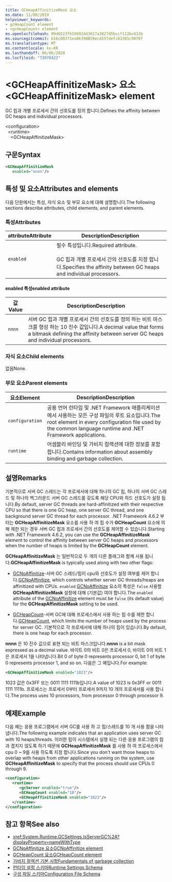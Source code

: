 ```yaml
---
title: GCHeapAffinitizeMask 요소
ms.date: 11/08/2019
helpviewer_keywords:
- gcHeapCount element
- <gcHeapCount> element
ms.openlocfilehash: 09d6523fb10692dd3617a3827d5bccf112bc632b
ms.sourcegitcommit: b16c00371ea06398859ecd157defc81301c9070f
ms.translationtype: MT
ms.contentlocale: ko-KR
ms.lasthandoff: 06/06/2020
ms.locfileid: "73978422"
---
```

# <a name="gcheapaffinitizemask-element"></a><span data-ttu-id="8d50e-102">\<GCHeapAffinitizeMask> 요소</span><span class="sxs-lookup"><span data-stu-id="8d50e-102">\<GCHeapAffinitizeMask> element</span></span>

<span data-ttu-id="8d50e-103">GC 힙과 개별 프로세서 간의 선호도를 정의 합니다.</span><span class="sxs-lookup"><span data-stu-id="8d50e-103">Defines the affinity between GC heaps and individual processors.</span></span>

\<configuration>\
&nbsp;&nbsp;\<runtime>\
&nbsp;&nbsp;&nbsp;&nbsp;\<GCHeapAffinitizeMask>

## <a name="syntax"></a><span data-ttu-id="8d50e-104">구문</span><span class="sxs-lookup"><span data-stu-id="8d50e-104">Syntax</span></span>

```xml
<GCHeapAffinitizeMask
   enabled="nnnn"/>
```

## <a name="attributes-and-elements"></a><span data-ttu-id="8d50e-105">특성 및 요소</span><span class="sxs-lookup"><span data-stu-id="8d50e-105">Attributes and elements</span></span>

<span data-ttu-id="8d50e-106">다음 단원에서는 특성, 자식 요소 및 부모 요소에 대해 설명합니다.</span><span class="sxs-lookup"><span data-stu-id="8d50e-106">The following sections describe attributes, child elements, and parent elements.</span></span>

### <a name="attributes"></a><span data-ttu-id="8d50e-107">특성</span><span class="sxs-lookup"><span data-stu-id="8d50e-107">Attributes</span></span>

|<span data-ttu-id="8d50e-108">attribute</span><span class="sxs-lookup"><span data-stu-id="8d50e-108">Attribute</span></span>|<span data-ttu-id="8d50e-109">Description</span><span class="sxs-lookup"><span data-stu-id="8d50e-109">Description</span></span>|
|---------------|-----------------|
|`enabled`|<span data-ttu-id="8d50e-110">필수 특성입니다.</span><span class="sxs-lookup"><span data-stu-id="8d50e-110">Required attribute.</span></span><br /><br /><span data-ttu-id="8d50e-111">GC 힙과 개별 프로세서 간의 선호도를 지정 합니다.</span><span class="sxs-lookup"><span data-stu-id="8d50e-111">Specifies the affinity between GC heaps and individual processors.</span></span> |

#### <a name="enabled-attribute"></a><span data-ttu-id="8d50e-112">enabled 특성</span><span class="sxs-lookup"><span data-stu-id="8d50e-112">enabled attribute</span></span>

|<span data-ttu-id="8d50e-113">값</span><span class="sxs-lookup"><span data-stu-id="8d50e-113">Value</span></span>|<span data-ttu-id="8d50e-114">Description</span><span class="sxs-lookup"><span data-stu-id="8d50e-114">Description</span></span>|
|-----------|-----------------|
|`nnnn`|<span data-ttu-id="8d50e-115">서버 GC 힙과 개별 프로세서 간의 선호도를 정의 하는 비트 마스크를 형성 하는 10 진수 값입니다.</span><span class="sxs-lookup"><span data-stu-id="8d50e-115">A decimal value that forms a bitmask defining the affinity between server GC heaps and individual processors.</span></span> |

### <a name="child-elements"></a><span data-ttu-id="8d50e-116">자식 요소</span><span class="sxs-lookup"><span data-stu-id="8d50e-116">Child elements</span></span>

<span data-ttu-id="8d50e-117">없음</span><span class="sxs-lookup"><span data-stu-id="8d50e-117">None.</span></span>

### <a name="parent-elements"></a><span data-ttu-id="8d50e-118">부모 요소</span><span class="sxs-lookup"><span data-stu-id="8d50e-118">Parent elements</span></span>

|<span data-ttu-id="8d50e-119">요소</span><span class="sxs-lookup"><span data-stu-id="8d50e-119">Element</span></span>|<span data-ttu-id="8d50e-120">Description</span><span class="sxs-lookup"><span data-stu-id="8d50e-120">Description</span></span>|
|-------------|-----------------|
|`configuration`|<span data-ttu-id="8d50e-121">공용 언어 런타임 및 .NET Framework 애플리케이션에서 사용하는 모든 구성 파일의 루트 요소입니다.</span><span class="sxs-lookup"><span data-stu-id="8d50e-121">The root element in every configuration file used by the common language runtime and .NET Framework applications.</span></span>|
|`runtime`|<span data-ttu-id="8d50e-122">어셈블리 바인딩 및 가비지 컬렉션에 대한 정보를 포함합니다.</span><span class="sxs-lookup"><span data-stu-id="8d50e-122">Contains information about assembly binding and garbage collection.</span></span>|

## <a name="remarks"></a><span data-ttu-id="8d50e-123">설명</span><span class="sxs-lookup"><span data-stu-id="8d50e-123">Remarks</span></span>

<span data-ttu-id="8d50e-124">기본적으로 서버 GC 스레드는 각 프로세서에 대해 하나의 GC 힙, 하나의 서버 GC 스레드 및 하나의 백그라운드 서버 GC 스레드를 갖도록 해당 CPU와 하드 선호도가 설정 됩니다.</span><span class="sxs-lookup"><span data-stu-id="8d50e-124">By default, server GC threads are hard-affinitized with their respective CPU so that there is one GC heap, one server GC thread, and one background server GC thread for each processor.</span></span> <span data-ttu-id="8d50e-125">.NET Framework 4.6.2 부터는 **GCHeapAffinitizeMask** 요소를 사용 하 여 힙 수가 **GCHeapCount** 요소에 의해 제한 되는 경우 서버 GC 힙과 프로세서 간의 선호도를 제어할 수 있습니다.</span><span class="sxs-lookup"><span data-stu-id="8d50e-125">Starting with .NET Framework 4.6.2, you can use the **GCHeapAffinitizeMask** element to control the affinity between server GC heaps and processors when the number of heaps is limited by the **GCHeapCount** element.</span></span>

<span data-ttu-id="8d50e-126">**GCHeapAffinitizeMask** 는 일반적으로 두 개의 다른 플래그와 함께 사용 됩니다.</span><span class="sxs-lookup"><span data-stu-id="8d50e-126">**GCHeapAffinitizeMask** is typically used along with two other flags:</span></span>

- <span data-ttu-id="8d50e-127">[GCNoAffinitize](gcnoaffinitize-element.md)-서버 GC 스레드/힙이 cpu와 선호도가 설정 여부를 제어 합니다.</span><span class="sxs-lookup"><span data-stu-id="8d50e-127">[GCNoAffinitize](gcnoaffinitize-element.md), which controls whether server GC threads/heaps are affinitized with CPUs.</span></span> <span data-ttu-id="8d50e-128">`enabled` [GCNoAffinitize](gcnoaffinitize-element.md) 요소의 특성은 `false` 사용할 **GCHeapAffinitizeMask** 설정에 대해 (기본값) 여야 합니다.</span><span class="sxs-lookup"><span data-stu-id="8d50e-128">The `enabled` attribute of the [GCNoAffinitize](gcnoaffinitize-element.md) element must be `false` (its default value) for the **GCHeapAffinitizeMask** setting to be used.</span></span>

- <span data-ttu-id="8d50e-129">[GCHeapCount](gcheapcount-element.md)-서버 GC에 대해 프로세스에서 사용 하는 힙 수를 제한 합니다.</span><span class="sxs-lookup"><span data-stu-id="8d50e-129">[GCHeapCount](gcheapcount-element.md), which limits the number of heaps used by the process for server GC.</span></span> <span data-ttu-id="8d50e-130">기본적으로 각 프로세서에 대해 하나의 힙이 있습니다.</span><span class="sxs-lookup"><span data-stu-id="8d50e-130">By default, there is one heap for each processor.</span></span>

<span data-ttu-id="8d50e-131">**nnnn** 은 10 진수 값으로 표현 되는 비트 마스크입니다.</span><span class="sxs-lookup"><span data-stu-id="8d50e-131">**nnnn** is a bit mask expressed as a decimal value.</span></span> <span data-ttu-id="8d50e-132">바이트 0의 비트 0은 프로세서 0, 바이트 0의 비트 1은 프로세서 1을 나타냅니다.</span><span class="sxs-lookup"><span data-stu-id="8d50e-132">Bit 0 of byte 0 represents processor 0, bit 1 of byte 0 represents processor 1, and so on.</span></span> <span data-ttu-id="8d50e-133">다음은 그 예입니다.</span><span class="sxs-lookup"><span data-stu-id="8d50e-133">For example:</span></span>

```xml
<GCHeapAffinitizeMask enabled="1023"/>
```

<span data-ttu-id="8d50e-134">1023 값은 0x3FF 또는 0011 1111 1111b입니다.</span><span class="sxs-lookup"><span data-stu-id="8d50e-134">A value of 1023 is 0x3FF or 0011 1111 1111b.</span></span> <span data-ttu-id="8d50e-135">프로세스는 프로세서 0부터 프로세서 9까지 10 개의 프로세서를 사용 합니다.</span><span class="sxs-lookup"><span data-stu-id="8d50e-135">The process uses 10 processors, from processor 0 through processor 9.</span></span>

## <a name="example"></a><span data-ttu-id="8d50e-136">예제</span><span class="sxs-lookup"><span data-stu-id="8d50e-136">Example</span></span>

<span data-ttu-id="8d50e-137">다음 예는 응용 프로그램에서 서버 GC를 사용 하 고 힙/스레드를 10 개 사용 함을 나타냅니다.</span><span class="sxs-lookup"><span data-stu-id="8d50e-137">The following example indicates that an application uses server GC with 10 heaps/threads.</span></span> <span data-ttu-id="8d50e-138">이러한 힙이 시스템에서 실행 되는 다른 응용 프로그램의 힙과 겹치지 않도록 하기 때문에 **GCHeapAffinitizeMask** 를 사용 하 여 프로세스에서 cpu 0 ~ 9를 사용 하도록 지정 합니다.</span><span class="sxs-lookup"><span data-stu-id="8d50e-138">Since you don't want those heaps to overlap with heaps from other applications running on the system, use **GCHeapAffinitizeMask** to specify that the process should use CPUs 0 through 9.</span></span>

```xml
<configuration>
   <runtime>
      <gcServer enabled="true"/>
      <GCHeapCount enabled="10"/>
      <GCHeapAffinitizeMask enabled="1023"/>
   </runtime>
</configuration>
```

## <a name="see-also"></a><span data-ttu-id="8d50e-139">참고 항목</span><span class="sxs-lookup"><span data-stu-id="8d50e-139">See also</span></span>

- <xref:System.Runtime.GCSettings.IsServerGC%2A?displayProperty=nameWithType>
- [<span data-ttu-id="8d50e-140">GCNoAffinitize 요소</span><span class="sxs-lookup"><span data-stu-id="8d50e-140">GCNoAffinitize element</span></span>](gcnoaffinitize-element.md)
- [<span data-ttu-id="8d50e-141">GCHeapCount 요소</span><span class="sxs-lookup"><span data-stu-id="8d50e-141">GCHeapCount element</span></span>](gcheapcount-element.md)
- [<span data-ttu-id="8d50e-142">가비지 컬렉션 기본 사항</span><span class="sxs-lookup"><span data-stu-id="8d50e-142">Fundamentals of garbage collection</span></span>](../../../../standard/garbage-collection/fundamentals.md)
- [<span data-ttu-id="8d50e-143">런타임 설정 스키마</span><span class="sxs-lookup"><span data-stu-id="8d50e-143">Runtime Settings Schema</span></span>](index.md)
- [<span data-ttu-id="8d50e-144">구성 파일 스키마</span><span class="sxs-lookup"><span data-stu-id="8d50e-144">Configuration File Schema</span></span>](../index.md)
